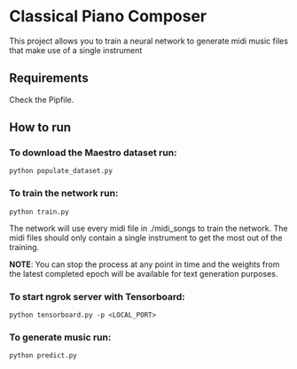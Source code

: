 # Classical Piano Composer

This project allows you to train a neural network to generate midi music files that make use of a single instrument

## Requirements

Check the Pipfile.

## How to run

### To download the Maestro dataset run:

```
python populate_dataset.py
```

### To train the network run:

```
python train.py
```

The network will use every midi file in ./midi_songs to train the network. The midi files should only contain a single instrument to get the most out of the training.

**NOTE**: You can stop the process at any point in time and the weights from the latest completed epoch will be available for text generation purposes.

### To start ngrok server with Tensorboard:

```
python tensorboard.py -p <LOCAL_PORT>
```

### To generate music run:

```
python predict.py
```
